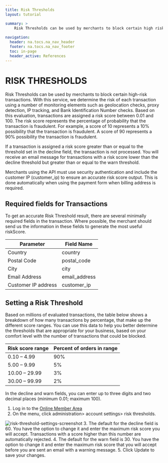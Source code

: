 ```yaml
---
title: Risk Thresholds
layout: tutorial

summary: >
    Risk Thresholds can be used by merchants to block certain high risk transactions.
    
navigation:
  header: na.tocs.na_nav_header
  footer: na.tocs.na_nav_footer
  toc: in-page
  header_active: References
---
```



# RISK THRESHOLDS
Risk Thresholds can be used by merchants to block certain high-risk transactions. With this service, we determine the risk of each transaction using a number of monitoring elements such as geolocation checks, proxy detection, IP tracking, and Bank Identification Number checks. Based on this evaluation, transactions are assigned a risk score between 0.01 and 100. The risk score represents the percentage of probability that the transaction is fraudulent. For example, a score of 10 represents a 10% possibility that the transaction is fraudulent. A score of 90 represents a 90% possibility the transaction is fraudulent.

If a transaction is assigned a risk score greater than or equal to the threshold set in the decline field, the transaction is not processed. You will receive an email message for transactions with a risk score lower than the decline threshold but greater than or equal to the warn threshold.

Merchants using the API must use security authentication and include the customer IP (customer_ip) to ensure an accurate risk score output. This is done automatically when using the payment form when billing address is required.

## Required fields for Transactions
To get an accurate Risk Threshold result, there are several minimally required fields in the transaction. Where possible, the merchant should send us the information in these fields to generate the most useful riskScore.

| Parameter 	      | Field Name                      |
| ------------------- | ------------------------------- |
| Country   	  	  |	country					    	|
| Postal Code   	  |	postal_code 					|
| City   	  		  |	city							|
| Email Address   	  |	email_address					|
| Customer IP address |	customer_ip						|

## Setting a Risk Threshold
Based on millions of evaluated transactions, the table below shows a breakdown of how many transactions by percentage, that make up the different score ranges. You can use this data to help you better determine the thresholds that are appropriate for your business, based on your comfort level with the number of transactions that could be blocked.

| Risk score range  | Percent of orders in range |
| ----------------- | -------------------------- |
| 0.10 – 4.99       | 90%						 |
| 5.00 – 9.99       | 5%						 |
| 10.00 – 29.99     | 3%						 |
| 30.00 – 99.99     | 2%						 |


In the decline and warn fields, you can enter up to three digits and two decimal places (minimum 0.01; maximum 100).

1. Log in to the [Online Member Area][back-office]
2. On the menu, click administration> account settings> risk thresholds.
<img src="/docs/references/risk_thresholds/risk_threshold.png" alt="risk-threshold-settings-screenshot">
3. The default for the decline field is 60. You have the option to change it and enter the maximum risk score you will accept. Transactions with a score higher than this number are automatically rejected.
4. The default for the warn field is 30. You have the option to change it and enter the maximum risk score that you will accept before you are sent an email with a warning message.
5. Click Update to save your changes.

[back-office]: https://web.na.bambora.com
